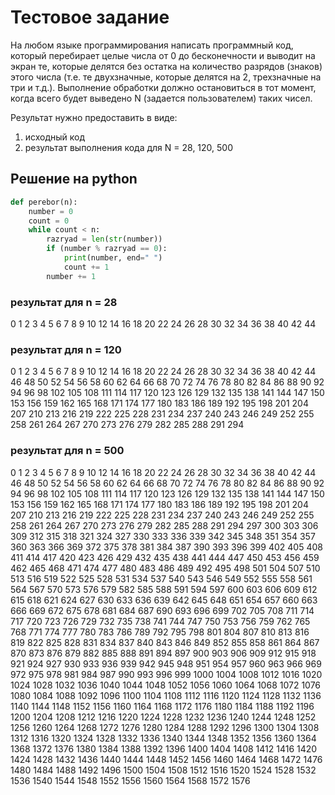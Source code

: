 # Тестовое задание

На любом языке программирования написать программный код, который перебирает целые числа от 0 до бесконечности и выводит на экран те, которые делятся без остатка на количество разрядов (знаков) этого числа (т.е. те двухзначные, которые делятся на 2, трехзначные на три и т.д.). Выполнение обработки должно остановиться в тот момент, когда всего будет выведено N (задается пользователем) таких чисел.

Результат нужно предоставить в виде:

1) исходный код
2) результат выполнения кода для N = 28, 120, 500

## Решение на python

```python
def perebor(n):
    number = 0
    count = 0
    while count < n:
        razryad = len(str(number))
        if (number % razryad == 0):
            print(number, end=" ")
            count += 1
        number += 1
```

### результат для n = 28
0 1 2 3 4 5 6 7 8 9 10 12 14 16 18 20 22 24 26 28 30 32 34 36 38 40 42 44 
### результат для n = 120
0 1 2 3 4 5 6 7 8 9 10 12 14 16 18 20 22 24 26 28 30 32 34 36 38 40 42 44 46 48 50 52 54 56 58 60 62 64 66 68 70 72 74 76 78 80 82 84 86 88 90 92 94 96 98 102 105 108 111 114 117 120 123 126 129 132 135 138 141 144 147 150 153 156 159 162 165 168 171 174 177 180 183 186 189 192 195 198 201 204 207 210 213 216 219 222 225 228 231 234 237 240 243 246 249 252 255 258 261 264 267 270 273 276 279 282 285 288 291 294 
### результат для n = 500
0 1 2 3 4 5 6 7 8 9 10 12 14 16 18 20 22 24 26 28 30 32 34 36 38 40 42 44 46 48 50 52 54 56 58 60 62 64 66 68 70 72 74 76 78 80 82 84 86 88 90 92 94 96 98 102 105 108 111 114 117 120 123 126 129 132 135 138 141 144 147 150 153 156 159 162 165 168 171 174 177 180 183 186 189 192 195 198 201 204 207 210 213 216 219 222 225 228 231 234 237 240 243 246 249 252 255 258 261 264 267 270 273 276 279 282 285 288 291 294 297 300 303 306 309 312 315 318 321 324 327 330 333 336 339 342 345 348 351 354 357 360 363 366 369 372 375 378 381 384 387 390 393 396 399 402 405 408 411 414 417 420 423 426 429 432 435 438 441 444 447 450 453 456 459 462 465 468 471 474 477 480 483 486 489 492 495 498 501 504 507 510 513 516 519 522 525 528 531 534 537 540 543 546 549 552 555 558 561 564 567 570 573 576 579 582 585 588 591 594 597 600 603 606 609 612 615 618 621 624 627 630 633 636 639 642 645 648 651 654 657 660 663 666 669 672 675 678 681 684 687 690 693 696 699 702 705 708 711 714 717 720 723 726 729 732 735 738 741 744 747 750 753 756 759 762 765 768 771 774 777 780 783 786 789 792 795 798 801 804 807 810 813 816 819 822 825 828 831 834 837 840 843 846 849 852 855 858 861 864 867 870 873 876 879 882 885 888 891 894 897 900 903 906 909 912 915 918 921 924 927 930 933 936 939 942 945 948 951 954 957 960 963 966 969 972 975 978 981 984 987 990 993 996 999 1000 1004 1008 1012 1016 1020 1024 1028 1032 1036 1040 1044 1048 1052 1056 1060 1064 1068 1072 1076 1080 1084 1088 1092 1096 1100 1104 1108 1112 1116 1120 1124 1128 1132 1136 1140 1144 1148 1152 1156 1160 1164 1168 1172 1176 1180 1184 1188 1192 1196 1200 1204 1208 1212 1216 1220 1224 1228 1232 1236 1240 1244 1248 1252 1256 1260 1264 1268 1272 1276 1280 1284 1288 1292 1296 1300 1304 1308 1312 1316 1320 1324 1328 1332 1336 1340 1344 1348 1352 1356 1360 1364 1368 1372 1376 1380 1384 1388 1392 1396 1400 1404 1408 1412 1416 1420 1424 1428 1432 1436 1440 1444 1448 1452 1456 1460 1464 1468 1472 1476 1480 1484 1488 1492 1496 1500 1504 1508 1512 1516 1520 1524 1528 1532 1536 1540 1544 1548 1552 1556 1560 1564 1568 1572 1576 
